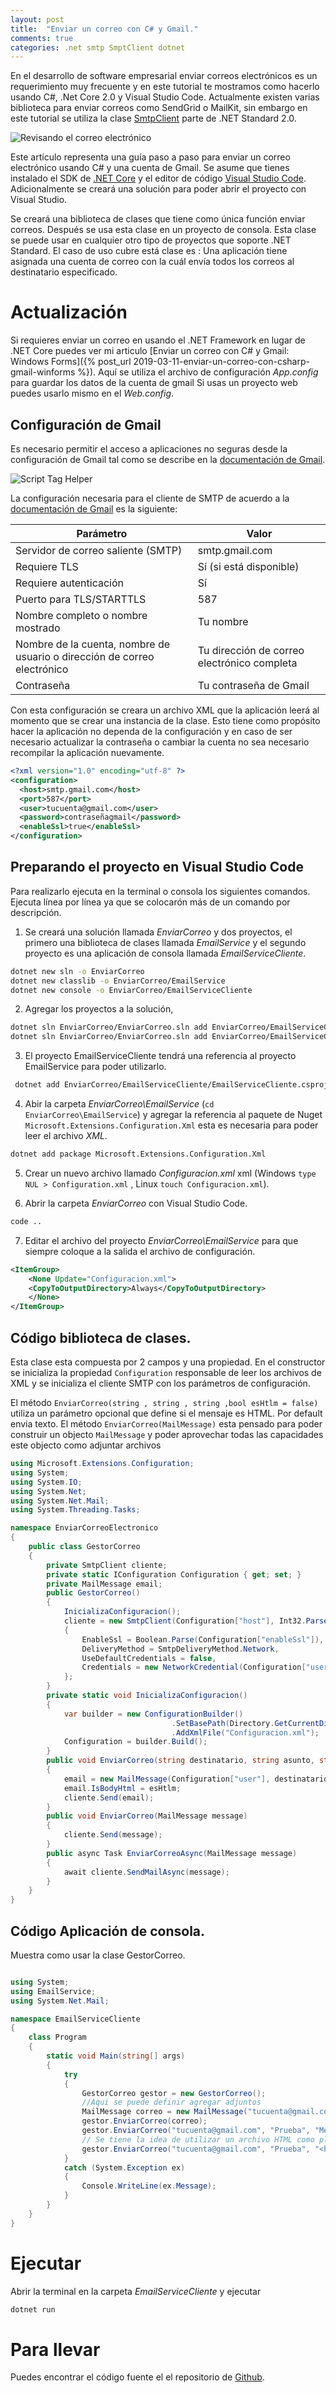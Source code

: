```yaml
---
layout: post
title:  "Enviar un correo con C# y Gmail."
comments: true
categories: .net smtp SmptClient dotnet 
---
```


En el desarrollo de software empresarial enviar correos electrónicos es un requerimiento muy frecuente y en este tutorial te mostramos como hacerlo usando C#, .Net Core 2.0  y Visual Studio Code.
Actualmente existen varias biblioteca para enviar correos como SendGrid o MailKit, sin embargo en este tutorial se utiliza la clase [SmtpClient](https://docs.microsoft.com/en-us/dotnet/api/system.net.mail.smtpclient?view=netframework-4.7.2) 
parte  de .NET Standard 2.0.

<img data-src="/img/adult-business-businessman-1061588.jpg" class="lazyload"  alt="Revisando el correo electrónico">

Este artículo representa una guía paso a paso para enviar un correo electrónico usando C# y una cuenta de Gmail.
Se asume que tienes instalado el SDK de [.NET Core](https://www.microsoft.com/net/download) y el editor de código [Visual Studio Code](https://code.visualstudio.com/). Adicionalmente se creará una solución para poder abrir el proyecto con Visual Studio.

Se creará una biblioteca de clases que tiene como única función enviar correos. Después se usa esta clase en un proyecto de consola. Esta clase se puede usar en cualquier otro tipo de proyectos que soporte .NET Standard.
El caso de uso cubre está clase es : Una aplicación tiene asignada una cuenta de correo con la cuál envía todos los correos al destinatario especificado.

# Actualización

Si requieres enviar un correo en usando el .NET Framework en lugar de .NET Core puedes ver mi articulo [Enviar un correo con C# y Gmail: Windows Forms]({% post_url 2019-03-11-enviar-un-correo-con-csharp-gmail-winforms %}). Aquí se utiliza el archivo de configuración *App.config* para guardar los datos de la cuenta de gmail
Si usas un proyecto web puedes usarlo mismo en el *Web.config*.

## Configuración de Gmail ##

Es necesario permitir el acceso a aplicaciones no seguras desde la configuración de Gmail tal como se describe en la
[documentación de Gmail](https://support.google.com/accounts/answer/6010255?hl=es-41).

<img data-src="/img/AccesoAplicacionesMenosSeguras.PNG" class="lazyload"  alt="Script Tag Helper">

La configuración necesaria para el cliente de SMTP de acuerdo a la [documentación de Gmail](https://support.google.com/mail/answer/7126229?visit_id=1-636683482170517029-2536242402&hl=es&rd=1)
es la siguiente:

Parámetro    | Valor
-------------| -------------
Servidor de correo saliente (SMTP) | smtp.gmail.com
Requiere TLS| Sí (si está disponible)
Requiere autenticación| Sí
Puerto para TLS/STARTTLS| 587
Nombre completo o nombre mostrado|Tu nombre
Nombre de la cuenta, nombre de usuario o dirección de correo electrónico|Tu dirección de correo electrónico completa
Contraseña|Tu contraseña de Gmail

Con esta configuración se creara un archivo XML que la aplicación leerá al momento que se crear una instancia de la clase.
Esto tiene como propósito hacer la aplicación no dependa de la configuración y en caso de ser necesario actualizar  la contraseña o cambiar la  cuenta no sea necesario recompilar la aplicación nuevamente.

```xml
<?xml version="1.0" encoding="utf-8" ?>
<configuration>
  <host>smtp.gmail.com</host>
  <port>587</port>
  <user>tucuenta@gmail.com</user>
  <password>contraseñagmail</password>
  <enableSsl>true</enableSsl>
</configuration>
```

## Preparando el proyecto en Visual Studio Code ##

Para realizarlo ejecuta en la terminal o consola los siguientes comandos. Ejecuta línea por línea ya que se colocarón más de un comando por descripción.

1. Se creará una solución llamada _EnviarCorreo_ y dos proyectos, el primero una biblioteca de clases llamada _EmailService_ y el segundo proyecto es una aplicación de consola llamada _EmailServiceCliente_.
 
```sh
dotnet new sln -o EnviarCorreo
dotnet new classlib -o EnviarCorreo/EmailService
dotnet new console -o EnviarCorreo/EmailServiceCliente
```

2. Agregar los proyectos a la solución,

```sh
dotnet sln EnviarCorreo/EnviarCorreo.sln add EnviarCorreo/EmailServiceCliente/EmailServiceCliente.csproj
dotnet sln EnviarCorreo/EnviarCorreo.sln add EnviarCorreo/EmailServiceCliente/EmailServiceCliente.csproj
```

3. El proyecto EmailServiceCliente tendrá una referencia al proyecto EmailService para poder utilizarlo.

```sh
 dotnet add EnviarCorreo/EmailServiceCliente/EmailServiceCliente.csproj reference EnviarCorreo/EmailService/EmailService.csproj
```

4. Abir la carpeta _EnviarCorreo\EmailService_ (```cd EnviarCorreo\EmailService```) y agregar la referencia al paquete de Nuget ```Microsoft.Extensions.Configuration.Xml``` esta es necesaria para poder leer el archivo _XML_.
    
```sh    
dotnet add package Microsoft.Extensions.Configuration.Xml
```

5. Crear un nuevo archivo llamado _Configuracion.xml_ xml (Windows ```type NUL > Configuration.xml``` , Linux ```touch Configuracion.xml```).

6. Abrir la carpeta _EnviarCorreo_ con Visual Studio Code.

```sh
code ..
```

7. Editar el archivo del proyecto _EnviarCorreo\EmailService_ para que siempre coloque a la salida el archivo de configuración.
    
```xml
<ItemGroup>
    <None Update="Configuracion.xml">
    <CopyToOutputDirectory>Always</CopyToOutputDirectory>
    </None>
</ItemGroup>
```

## Código biblioteca de clases.

Esta clase esta compuesta por 2 campos y una propiedad. En el constructor se inicializa la propiedad ```Configuration``` responsable de leer los archivos de XML y se inicializa el cliente SMTP con los parámetros de configuración.

El método ```EnviarCorreo(string , string , string ,bool esHtlm = false)``` utiliza un parámetro opcional que define si el mensaje es HTML. Por default envia texto.
El método  ```EnviarCorreo(MailMessage)``` esta pensado para poder construir un objecto `MailMessage` y poder aprovechar todas las capacidades este objecto como adjuntar archivos


```cs
using Microsoft.Extensions.Configuration;
using System;
using System.IO;
using System.Net;
using System.Net.Mail;
using System.Threading.Tasks;

namespace EnviarCorreoElectronico
{
    public class GestorCorreo
    {
        private SmtpClient cliente;
        private static IConfiguration Configuration { get; set; }
        private MailMessage email;
        public GestorCorreo()
        {
            InicializaConfiguracion();
            cliente = new SmtpClient(Configuration["host"], Int32.Parse(Configuration["port"]))
            {
                EnableSsl = Boolean.Parse(Configuration["enableSsl"]),
                DeliveryMethod = SmtpDeliveryMethod.Network,
                UseDefaultCredentials = false,
                Credentials = new NetworkCredential(Configuration["user"], Configuration["password"])
            };
        }
        private static void InicializaConfiguracion()
        {
            var builder = new ConfigurationBuilder()
                                    .SetBasePath(Directory.GetCurrentDirectory())
                                    .AddXmlFile("Configuracion.xml");
            Configuration = builder.Build();
        }
        public void EnviarCorreo(string destinatario, string asunto, string mensaje,bool esHtlm = false)
        {
            email = new MailMessage(Configuration["user"], destinatario, asunto, mensaje);
            email.IsBodyHtml = esHtlm;
            cliente.Send(email);
        }
        public void EnviarCorreo(MailMessage message)
        {
            cliente.Send(message);
        }
        public async Task EnviarCorreoAsync(MailMessage message)
        {
            await cliente.SendMailAsync(message);
        }
    }
}
```

## Código Aplicación de consola.

 Muestra como usar la clase GestorCorreo.
 
```cs

using System;
using EmailService;
using System.Net.Mail;

namespace EmailServiceCliente
{
    class Program
    {
        static void Main(string[] args)
        {
            try
            {
                GestorCorreo gestor = new GestorCorreo();
                //Aqui se puede definir agregar adjuntos
                MailMessage correo = new MailMessage("tucuenta@gmail.com", "tucuenta@gmail.com", "Reporte Mensual.", "Por favor ve el reporte adjunto.");  
                gestor.EnviarCorreo(correo);
                gestor.EnviarCorreo("tucuenta@gmail.com", "Prueba", "Mensaje en texto plano");
                // Se tiene la idea de utilizar un archivo HTML como plantilla personalizare e invocar este metodo. 
                gestor.EnviarCorreo("tucuenta@gmail.com", "Prueba", "<h1>Mensaje en HTML<h1><p><s>Super Awesome html Message.</s></p>",true);
            }
            catch (System.Exception ex)
            {
                Console.WriteLine(ex.Message);
            }
        }
    }
}
```

# Ejecutar

Abrir la terminal en la carpeta _EmailServiceCliente_ y ejecutar

```sh
dotnet run
```

# Para llevar

Puedes encontrar el código fuente el el repositorio de [Github](https://github.com/jahbenjah/CodigoBlog).